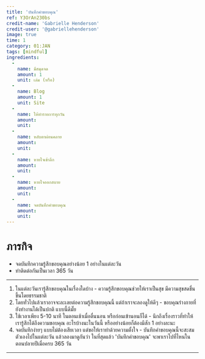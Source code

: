 ```yaml
---
title: 'บันทึกคำขอบคุณ'
ref: Y3OrAn230bs
credit-name: 'Gabrielle Henderson'
credit-user: '@gabriellehenderson'
image: true
time: 1
category: 01:JAN
tags: [mindful]
ingredients:
  -
    name: มีสมุดจด
    amount: 1
    unit: เล่ม (หรือ)
  -
    name: Blog
    amount: 1
    unit: Site
  -
    name: ให้ทำรายการทุกวัน
    amount:
    unit:
  -
    name: หลับตาผ่อนคลาย
    amount:
    unit:
  -
    name: หายใจเข้าลึก
    amount:
    unit:
  -
    name: หายใจออกสบาย
    amount:
    unit:
  -
    name: จดบันทึกคำขอบคุณ
    amount:
    unit:
---
```


# ภารกิจ
 - จดบันทึกความรู้สึกขอบคุณอย่างน้อย 1 อย่างในแต่ละวัน
 - ทำติดต่อกันเป็นเวลา 365 วัน

---
1. ในแต่ละวันเรารู้สึกขอบคุณในเรื่องใดบ้าง - ความรู้สึกขอบคุณช่วยให้เราเป็นสุข มีความสุขสดชื่นขึ้นโดยธรรมชาติ
2. โดยทั่วไปแล้วเราอาจจะละเลยต่อความรู้สึกขอบคุณนี้ แต่ถ้าเราจะลองดูให้ดีๆ - ขอบคุณร่างกายที่ยังทำงานได้เป็นปกติ แบบนี้ดีมั๊ย
3. ใช้เวลาเพียง 5-10 นาที ในตอนเช้าเมื่อตื่นนอน หรือก่อนเข้านอนก็ได้ - นึกถึงเรื่องราวที่ทำให้เรารู้สึกได้ถึงความขอบคุณ อะไรบ้างนะในวันนี้ หรืออย่างน้อยก็ต้องมีสัก 1 อย่างละนะ
4. จดบันทึกง่ายๆ แบบไม่ต้องเสียเวลา แต่ขอให้เราทำด้วยความตั้งใจ - บันทึกคำขอบคุณนี้จะสะสมตัวเองไปในแต่ละวัน แล้วลองมาดูกันว่า ในที่สุดแล้ว 'บันทึกคำขอบคุณ' จะพาเราไปที่ไหนในตอนปลายปีเมื่อครบ 365 วัน

---
